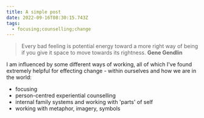 ```yaml
---
title: A simple post
date: 2022-09-16T08:30:15.743Z
tags:
  - focusing;counselling;change
---
```

> ﻿Every bad feeling is potential energy toward a more right way of being if you give it space to move towards its rightness. 
> **Gene Gendlin**

I﻿ am influenced by some different ways of working, all of which I've found extremely helpful for effecting change - within ourselves and how we are in the world:

* f﻿ocusing
* p﻿erson-centred experiential counselling
* i﻿nternal family systems and working with 'parts' of self
* w﻿orking with metaphor, imagery, symbols